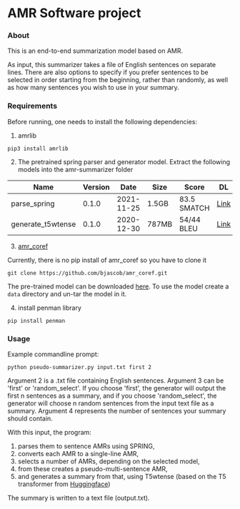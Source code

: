 # AMR Software project

### About

This is an end-to-end summarization model based on AMR.

As input, this summarizer takes a file of English sentences on separate lines. 
There are also options to specify if you prefer sentences to be selected in order
starting from the beginning, rather than randomly, as well as how many sentences 
you wish to use in your summary.

### Requirements

Before running, one needs to install the following dependencies:

1) amrlib
```
pip3 install amrlib
```

2) The pretrained spring parser and generator model. Extract the following models into the amr-summarizer folder

| Name              	| Version 	| Date       	| Size  	| Score       	| DL 	|
|-------------------	|---------	|------------	|-------	|-------------	|----	|
| parse_spring      	| 0.1.0   	| 2021-11-25 	| 1.5GB 	| 83.5 SMATCH 	| [Link](https://github.com/bjascob/amrlib-models/releases/download/model_parse_spring-v0_1_0/model_parse_spring-v0_1_0.tar.gz)   	|
| generate_t5wtense 	| 0.1.0   	| 2020-12-30 	| 787MB 	| 54/44 BLEU  	| [Link](https://github.com/bjascob/amrlib-models/releases/download/model_generate_t5wtense-v0_1_0/model_generate_t5wtense-v0_1_0.tar.gz)  	|


3) [amr_coref](https://github.com/bjascob/amr_coref)

Currently, there is no pip install of amr_coref so you have to clone it
```
git clone https://github.com/bjascob/amr_coref.git
```
The pre-trained model can be downloaded [here](https://github.com/bjascob/amr_coref/releases). To use the model create a ```data``` directory and un-tar the model in it.

4) install penman library
```
pip install penman
```

### Usage

Example commandline prompt:
```
python pseudo-summarizer.py input.txt first 2
```
Argument 2 is a .txt file containing English sentences.
Argument 3 can be 'first' or 'random_select'. If you choose 'first', the generator will output the first n sentences as a summary, and if you choose 'random_select', the generator will choose n random sentences from the input text file as a summary.
Argument 4 represents the number of sentences your summary should contain.


With this input, the program:
  1) parses them to sentence AMRs using SPRING, 
  2) converts each AMR to a single-line AMR, 
  3) selects a number of AMRs, depending on the selected model, 
  4) from these creates a pseudo-multi-sentence AMR, 
  5) and generates a summary from that, using T5wtense (based on the T5 transformer from [Huggingface](https://github.com/huggingface/transformers))

The summary is written to a text file (output.txt).
